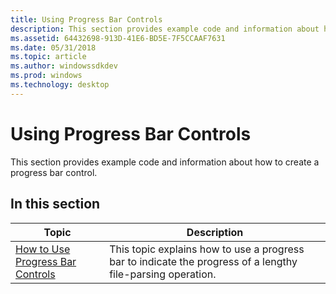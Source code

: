 ```yaml
---
title: Using Progress Bar Controls
description: This section provides example code and information about how to create a progress bar control.
ms.assetid: 64432698-913D-41E6-BD5E-7F5CCAAF7631
ms.date: 05/31/2018
ms.topic: article
ms.author: windowssdkdev
ms.prod: windows
ms.technology: desktop
---
```


# Using Progress Bar Controls

This section provides example code and information about how to create a progress bar control.

## In this section



| Topic                                                                           | Description                                                                                                             |
|---------------------------------------------------------------------------------|-------------------------------------------------------------------------------------------------------------------------|
| [How to Use Progress Bar Controls](create-progress-bar-controls.md)<br/> | This topic explains how to use a progress bar to indicate the progress of a lengthy file-parsing operation. <br/> |



 

 

 





